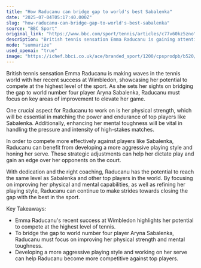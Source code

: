```yaml
---
title: "How Raducanu can bridge gap to world's best Sabalenka"
date: "2025-07-04T05:17:40.000Z"
slug: "how-raducanu-can-bridge-gap-to-world's-best-sabalenka"
source: "BBC Sport"
original_link: "https://www.bbc.com/sport/tennis/articles/c77v60kz5zno"
description: "British tennis sensation Emma Raducanu is gaining attention for her success at Wimbledon and her potential to compete at a high level in the sport. To bridge the gap to top players like Aryna Sabalenka, Raducanu must focus on improving her physical strength and mental toughness. Developing a more aggressive playing style and honing her serve can help her gain an edge over opponents and continue to make strides towards competing with the best in the world. With dedication and the right coaching, Raducanu has the potential to reach the same level as top players like Sabalenka."
mode: "summarize"
used_openai: "true"
image: "https://ichef.bbci.co.uk/ace/branded_sport/1200/cpsprodpb/b520/live/bcfa9e60-5804-11f0-9b80-41c5c093ab9b.jpg"
---
```


British tennis sensation Emma Raducanu is making waves in the tennis world with her recent success at Wimbledon, showcasing her potential to compete at the highest level of the sport. As she sets her sights on bridging the gap to world number four player Aryna Sabalenka, Raducanu must focus on key areas of improvement to elevate her game.

One crucial aspect for Raducanu to work on is her physical strength, which will be essential in matching the power and endurance of top players like Sabalenka. Additionally, enhancing her mental toughness will be vital in handling the pressure and intensity of high-stakes matches.

In order to compete more effectively against players like Sabalenka, Raducanu can benefit from developing a more aggressive playing style and honing her serve. These strategic adjustments can help her dictate play and gain an edge over her opponents on the court.

With dedication and the right coaching, Raducanu has the potential to reach the same level as Sabalenka and other top players in the world. By focusing on improving her physical and mental capabilities, as well as refining her playing style, Raducanu can continue to make strides towards closing the gap with the best in the sport.

Key Takeaways:
- Emma Raducanu's recent success at Wimbledon highlights her potential to compete at the highest level of tennis.
- To bridge the gap to world number four player Aryna Sabalenka, Raducanu must focus on improving her physical strength and mental toughness.
- Developing a more aggressive playing style and working on her serve can help Raducanu become more competitive against top players.